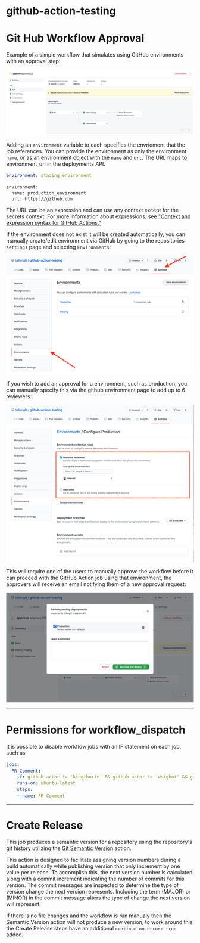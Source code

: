 # github-action-testing

# Git Hub Workflow Approval
Example of a simple workflow that simulates using GitHub environments with an approval step:

![approve-wrokflow](./docs/approve-wrokflow.png)

Adding an `environment` variable to each specifies the envrioment that the job references. You can provide the environment as only the environment `name`, or as an environment object with the `name` and `url`. The URL maps to environment_url in the deployments API.

```yml
environment: staging_environment
```

```
environment:
  name: production_environment
  url: https://github.com
```

The URL can be an expression and can use any context except for the secrets context. For more information about expressions, see ["Context and expression syntax for GitHub Actions."](https://docs.github.com/en/actions/reference/context-and-expression-syntax-for-github-actions)

If the environment does not exist it will be created automatically, you can manually create/edit environment via GitHub by going to the repositories `settings` page and selecting `Environments`:

![approve-environment](./docs/approve-environment.png)

If you wish to add an approval for a environment, such as production, you can manually specify this via the github environment page to add up to 6 reviewers:

![approve-environment-settings](./docs/approve-environment-settings.png)

This will require one of the users to manually approve the workflow before it can proceed with the GitHub Action job using that environment, the approvers will receive an email notifying them of a new approval request:

![approve-approval](./docs/approve-approval.png)

---

# Permissions for workflow_dispatch
It is possible to disable workflow jobs with an IF statement on each job, such as

```yml
jobs:
  PR-Comment:
    if: github.actor != 'kingthorin' && github.actor != 'wstgbot' && github.actor != 'ThunderSon' && github.actor != 'rejahrehim' && github.actor != 'victoriadrake'  
    runs-on: ubuntu-latest
    steps:
    - name: PR Comment
```

---

# Create Release

This job produces a semantic version for a repository using the repository's git history utilizing the [Git Semantic Version](https://github.com/marketplace/actions/git-semantic-version) action. 

This action is designed to facilitate assigning version numbers during a build automatically while publishing version that only increment by one value per release. To accomplish this, the next version number is calculated along with a commit increment indicating the number of commits for this version. The commit messages are inspected to determine the type of version change the next version represents. Including the term (MAJOR) or (MINOR) in the commit message alters the type of change the next version will represent.

If there is no file changes and the workflow is run manualy then the Semantic Version action will not produce a new version, to work around this the Create Release steps have an additional `continue-on-error: true` added. 